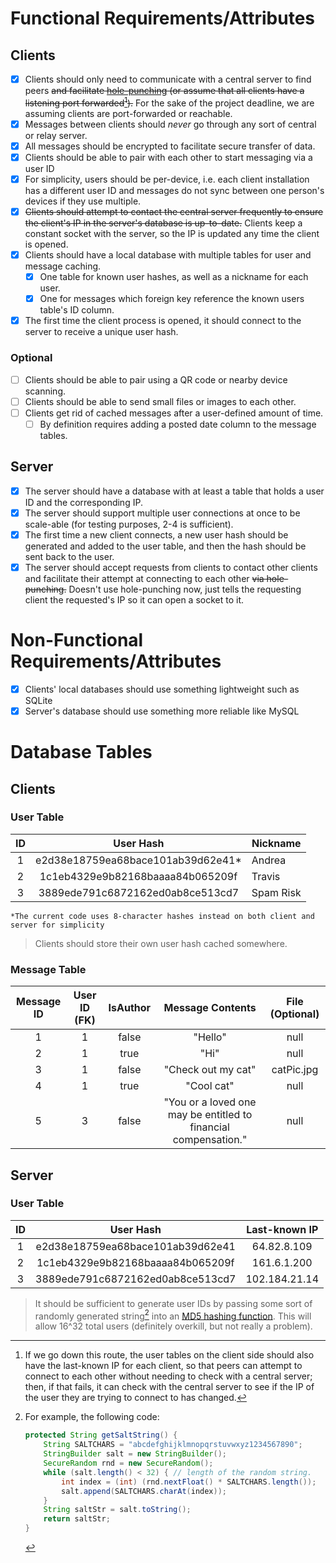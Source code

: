 # Functional Requirements/Attributes

## Clients

- [x] Clients should only need to communicate with a central server to find peers ~~and facilitate [hole-punching](https://github.com/KunjanThadani/holepunchsample/) (or assume that all clients have a listening port forwarded[^1]).~~ For the sake of the project deadline, we are assuming clients are port-forwarded or reachable.
- [x] Messages between clients should *never* go through any sort of central or relay server.
- [x] All messages should be encrypted to facilitate secure transfer of data.
- [x] Clients should be able to pair with each other to start messaging via a user ID
- [x] For simplicity, users should be per-device, i.e. each client installation has a different user ID and messages do not sync between one person's devices if they use multiple.
- [x] ~~Clients should attempt to contact the central server frequently to ensure the client's IP in the server's database is up-to-date.~~ Clients keep a constant socket with the server, so the IP is updated any time the client is opened.
- [x] Clients should have a local database with multiple tables for user and message caching.
	- [x] One table for known user hashes, as well as a nickname for each user.
	- [x] One for messages which foreign key reference the known users table's ID column.
- [x] The first time the client process is opened, it should connect to the server to receive a unique user hash.

### Optional

- [ ] Clients should be able to pair using a QR code or nearby device scanning.
- [ ] Clients should be able to send small files or images to each other.
- [ ] Clients get rid of cached messages after a user-defined amount of time.
	- [ ] By definition requires adding a posted date column to the message tables.

## Server

- [x] The server should have a database with at least a table that holds a user ID and the corresponding IP.
- [x] The server should support multiple user connections at once to be scale-able (for testing purposes, 2-4 is sufficient).
- [x] The first time a new client connects, a new user hash should be generated and added to the user table, and then the hash should be sent back to the user.
- [x] The server should accept requests from clients to contact other clients and facilitate their attempt at connecting to each other ~~via hole-punching.~~ Doesn't use hole-punching now, just tells the requesting client the requested's IP so it can open a socket to it.

# Non-Functional Requirements/Attributes

- [x] Clients' local databases should use something lightweight such as SQLite
- [x] Server's database should use something more reliable like MySQL

# Database Tables

## Clients

### User Table

| ID  |            User Hash             | Nickname  |
| :-: | :------------------------------: | --------- |
|  1  | e2d38e18759ea68bace101ab39d62e41* | Andrea    |
|  2  | 1c1eb4329e9b82168baaaa84b065209f | Travis    |
|  3  | 3889ede791c6872162ed0ab8ce513cd7 | Spam Risk |

`*The current code uses 8-character hashes instead on both client and server for simplicity`

>Clients should store their own user hash cached somewhere.

### Message Table

| Message ID | User ID (FK) | IsAuthor |                        Message Contents                         | File (Optional) |
| :--------: | :----------: | :------: | :-------------------------------------------------------------: | :-------------: |
|     1      |      1       |  false   |                             "Hello"                             |      null       |
|     2      |      1       |   true   |                              "Hi"                               |      null       |
|     3      |      1       |  false   |                       "Check out my cat"                        |   catPic.jpg    |
|     4      |      1       |   true   |                           "Cool cat"                            |      null       |
|     5      |      3       |  false   | "You or a loved one may be entitled to financial compensation." |      null       |

## Server

### User Table

| ID  |            User Hash             | Last-known IP |
| :-: | :------------------------------: | :-----------: |
|  1  | e2d38e18759ea68bace101ab39d62e41 |  64.82.8.109  |
|  2  | 1c1eb4329e9b82168baaaa84b065209f |  161.6.1.200  |
|  3  | 3889ede791c6872162ed0ab8ce513cd7 | 102.184.21.14 |

>It should be sufficient to generate user IDs by passing some sort of randomly generated string[^2] into an [MD5 hashing function](https://www.geeksforgeeks.org/md5-hash-in-java/). This will allow 16^32 total users (definitely overkill, but not really a problem).

[^1]: If we go down this route, the user tables on the client side should also have the last-known IP for each client, so that peers can attempt to connect to each other without needing to check with a central server; then, if that fails, it can check with the central server to see if the IP of the user they are trying to connect to has changed.
[^2]: For example, the following code:
	```java
	protected String getSaltString() {
		String SALTCHARS = "abcdefghijklmnopqrstuvwxyz1234567890";
		StringBuilder salt = new StringBuilder();
		SecureRandom rnd = new SecureRandom();
		while (salt.length() < 32) { // length of the random string.
			int index = (int) (rnd.nextFloat() * SALTCHARS.length());
			salt.append(SALTCHARS.charAt(index));
		}
		String saltStr = salt.toString();
		return saltStr;
	}
